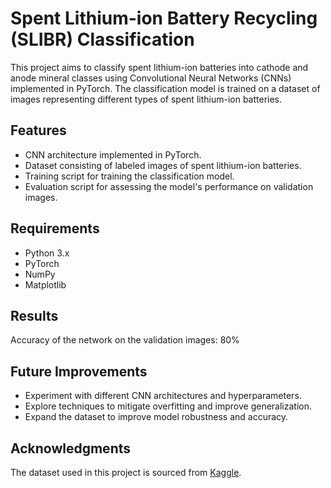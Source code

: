 # Spent Lithium-ion Battery Recycling (SLIBR) Classification

This project aims to classify spent lithium-ion batteries into cathode and anode mineral classes using Convolutional Neural Networks (CNNs) implemented in PyTorch. The classification model is trained on a dataset of images representing different types of spent lithium-ion batteries.

## Features

- CNN architecture implemented in PyTorch.
- Dataset consisting of labeled images of spent lithium-ion batteries.
- Training script for training the classification model.
- Evaluation script for assessing the model's performance on validation images.

## Requirements

- Python 3.x
- PyTorch
- NumPy
- Matplotlib

## Results

Accuracy of the network on the validation images: 80%

## Future Improvements

- Experiment with different CNN architectures and hyperparameters.
- Explore techniques to mitigate overfitting and improve generalization.
- Expand the dataset to improve model robustness and accuracy.

## Acknowledgments

The dataset used in this project is sourced from [Kaggle](https://www.kaggle.com/datasets/thgere/spent-lithium-ion-battery-recyclingslibr-dataset).
